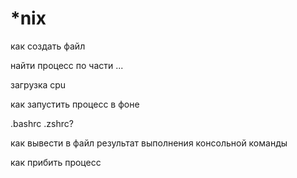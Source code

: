 # *nix

как создать файл

найти процесс по части ...

загрузка cpu

как запустить процесс в фоне

.bashrc .zshrc?

как вывести в файл результат выполнения консольной команды

как прибить процесс
